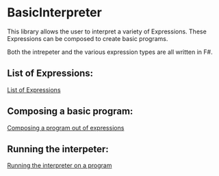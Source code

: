 # BasicInterpreter

This library allows the user to interpret a variety of Expressions.
These Expressions can be composed to create basic programs.

Both the intrepeter and the various expression types are all written in F#.


## List of Expressions:
[List of Expressions](./demo_pics/Expression_List.png)

## Composing a basic program:
[Composing a program out of expressions](./demo_pics/Composing_Program.png)

## Running the interpeter:
[Running the interpreter on a program](./demo_pics/Running.png)
